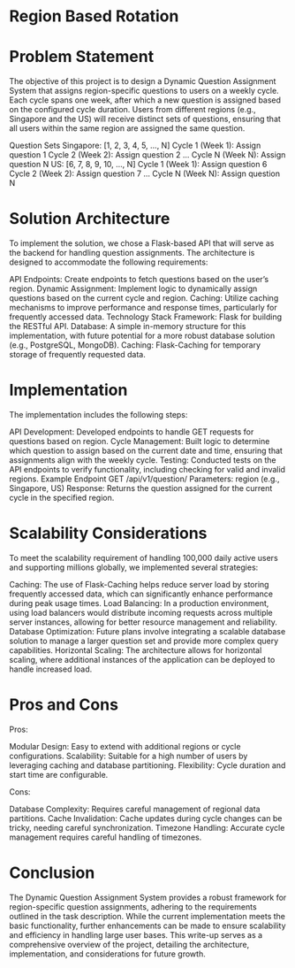 # Region Based Rotation

# Problem Statement

The objective of this project is to design a Dynamic Question Assignment System that assigns region-specific questions to users on a weekly cycle. Each cycle spans one week, after which a new question is assigned based on the configured cycle duration. Users from different regions (e.g., Singapore and the US) will receive distinct sets of questions, ensuring that all users within the same region are assigned the same question.

Question Sets
Singapore: [1, 2, 3, 4, 5, ..., N]
Cycle 1 (Week 1): Assign question 1
Cycle 2 (Week 2): Assign question 2
...
Cycle N (Week N): Assign question N
US: [6, 7, 8, 9, 10, ..., N]
Cycle 1 (Week 1): Assign question 6
Cycle 2 (Week 2): Assign question 7
...
Cycle N (Week N): Assign question N

# Solution Architecture

To implement the solution, we chose a Flask-based API that will serve as the backend for handling question assignments. The architecture is designed to accommodate the following requirements:

API Endpoints: Create endpoints to fetch questions based on the user’s region.
Dynamic Assignment: Implement logic to dynamically assign questions based on the current cycle and region.
Caching: Utilize caching mechanisms to improve performance and response times, particularly for frequently accessed data.
Technology Stack
Framework: Flask for building the RESTful API.
Database: A simple in-memory structure for this implementation, with future potential for a more robust database solution (e.g., PostgreSQL, MongoDB).
Caching: Flask-Caching for temporary storage of frequently requested data.

# Implementation

The implementation includes the following steps:

API Development: Developed endpoints to handle GET requests for questions based on region.
Cycle Management: Built logic to determine which question to assign based on the current date and time, ensuring that assignments align with the weekly cycle.
Testing: Conducted tests on the API endpoints to verify functionality, including checking for valid and invalid regions.
Example Endpoint
GET /api/v1/question/<region>
Parameters: region (e.g., Singapore, US)
Response: Returns the question assigned for the current cycle in the specified region.

# Scalability Considerations

To meet the scalability requirement of handling 100,000 daily active users and supporting millions globally, we implemented several strategies:

Caching: The use of Flask-Caching helps reduce server load by storing frequently accessed data, which can significantly enhance performance during peak usage times.
Load Balancing: In a production environment, using load balancers would distribute incoming requests across multiple server instances, allowing for better resource management and reliability.
Database Optimization: Future plans involve integrating a scalable database solution to manage a larger question set and provide more complex query capabilities.
Horizontal Scaling: The architecture allows for horizontal scaling, where additional instances of the application can be deployed to handle increased load.

# Pros and Cons
Pros:

Modular Design: Easy to extend with additional regions or cycle configurations.
Scalability: Suitable for a high number of users by leveraging caching and database partitioning.
Flexibility: Cycle duration and start time are configurable.

Cons:

Database Complexity: Requires careful management of regional data partitions.
Cache Invalidation: Cache updates during cycle changes can be tricky, needing careful synchronization.
Timezone Handling: Accurate cycle management requires careful handling of timezones.

# Conclusion

The Dynamic Question Assignment System provides a robust framework for region-specific question assignments, adhering to the requirements outlined in the task description. While the current implementation meets the basic functionality, further enhancements can be made to ensure scalability and efficiency in handling large user bases. This write-up serves as a comprehensive overview of the project, detailing the architecture, implementation, and considerations for future growth.